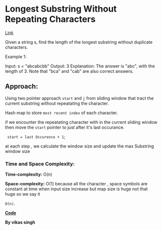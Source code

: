 # Longest Substring Without Repeating Characters 
[Link](https://leetcode.com/problems/longest-substring-without-repeating-characters/description/)

Given a string s, find the length of the longest substring without duplicate characters.

 

Example 1:

Input: s = "abcabcbb"
Output: 3
Explanation: The answer is "abc", with the length of 3. Note that "bca" and "cab" are also correct answers.


## Approach: 

Using two pointer approach `start` and `j` from sliding window that tract the current substring without repeatating the character.

Hash map to store `most recent index` of each character.

if we encounter the repeatating character with in the current sliding window then move the `start` pointer to just after it's last occurance.

` start = last Occurence + 1`;

at each step , we calculate the window size and update the max Substring window size 



### Time and Space Complexity: 

**Time-complexity:** O(n)

**Space-complexity:** O(1) because all the character , space symbols are constant at time when input size increase but map size is huge not that huge so we say it 

`O(n)`.

**[Code](./solution.js)**

**By vikas singh**